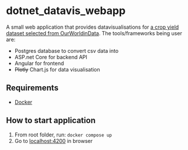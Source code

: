 # dotnet_datavis_webapp

A small web application that provides datavisualisations for [a crop yield dataset selected from OurWorldinData](https://ourworldindata.org/crop-yields#explore-data-on-crop-yields).
The tools/frameworks being user are:

- Postgres database to convert csv data into
- ASP.net Core for backend API
- Angular for frontend
- ~~Plotly~~ Chart.js for data visualisation

## Requirements
- [Docker](https://www.docker.com/get-started/)
## How to start application
1. From root folder, run: ```docker compose up```
3. Go to [localhost:4200](http://localhost:4200/) in browser
